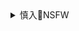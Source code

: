 <details><summary>慎入🔞NSFW</summary>

Not Safe For Work
![](https://upload.wikimedia.org/wikipedia/commons/thumb/d/d3/Biohazard_Symbol_Specification.png/210px-Biohazard_Symbol_Specification.png)

<details><summary><b>风险自理Use At Your Own Risk🈲</summary>

しゃしゃき
`EUhaaLRU8AASOO_ (1806×2808)`<br>
![](https://pbs.twimg.com/media/EUhaaLRU8AASOO_?format=jpg&name=orig)

`EUhafdpU0AUiFu2 (1806×2550)`<br>
![](https://pbs.twimg.com/media/EUhafdpU0AUiFu2?format=jpg&name=orig)

あげたま@5日目南サ-20a
`ETUIc5eUYAUhS3I (1766×3073)`<br>
![](https://pbs.twimg.com/media/ETUIc5eUYAUhS3I?format=jpg&name=orig)

`ETUIrfMUwAA7RY2 (1764×2308)`<br>
![](https://pbs.twimg.com/media/ETUIrfMUwAA7RY2?format=jpg&name=orig)

`EUg4E8CU8AItiXq (1795×3165)`<br>
![](https://pbs.twimg.com/media/EUg4E8CU8AItiXq?format=jpg&name=orig)

ティナ
`EUfz72pVAAMnKhn (640×388)`<br>
![](https://pbs.twimg.com/media/EUfz72pVAAMnKhn?format=png&name=orig)

`EUfz72wUYAAIN1h (640×388)`<br>
![](https://pbs.twimg.com/media/EUfz72wUYAAIN1h?format=png&name=orig)

`EUfz723VAAEMw7h (640×388)`<br>
![](https://pbs.twimg.com/media/EUfz723VAAEMw7h?format=png&name=orig)

`EUfz720UUAAOV1O (640×388)`<br>
![](https://pbs.twimg.com/media/EUfz720UUAAOV1O?format=png&name=orig)

加瀬大輝＠４日目西み-22a
`EUcUCo3VAAEsOJ_ (800×1122)`<br>
![](https://pbs.twimg.com/media/EUcUCo3VAAEsOJ_?format=jpg&name=orig)

`EUcUCo-UEAE6KnA (800×1122)`<br>
![](https://pbs.twimg.com/media/EUcUCo-UEAE6KnA?format=jpg&name=orig)

### 赤霄Vesper
@NRf6an32CH7hF8K
`ETXtJCIUEAEpbR7 (745×928)`<br>
![](https://pbs.twimg.com/media/ETXtJCIUEAEpbR7?format=jpg&name=orig)

`ETXtK0gUYAEZUlV (748×929)`<br>
![](https://pbs.twimg.com/media/ETXtK0gUYAEZUlV?format=jpg&name=orig)

`EUcisvhU0AIaxLp (2031×2952)`<br>
![](https://pbs.twimg.com/media/EUcisvhU0AIaxLp?format=jpg&name=orig)

𝗡𝗬𝗔𝗡𝗧𝗖𝗛𝗔 `*`slots filled*
`EUexjexX0AQsBcv (2039×2019)`<br>
![](https://pbs.twimg.com/media/EUexjexX0AQsBcv?format=jpg&name=orig)

`EUexjezX0AAbE6I (2039×2019)`<br>
![](https://pbs.twimg.com/media/EUexjezX0AAbE6I?format=jpg&name=orig)

柊裕一_『鷹峰さん』2巻1/22
`EUgbBJsUEAAuzmt (820×1704)`<br>
![](https://pbs.twimg.com/media/EUgbBJsUEAAuzmt?format=jpg&name=orig)

`ET8v1QdVAAACm5k (829×1574)`<br>
![](https://pbs.twimg.com/media/ET8v1QdVAAACm5k?format=jpg&name=orig)

はとほる☥＠Skeb稼働中
`EUfeV5QUMAAWv-t (960×1280)`<br>
![](https://pbs.twimg.com/media/EUfeV5QUMAAWv-t?format=jpg&name=orig)

コンノトヒロFANBOX
`EUew-knXgAIGkdq (948×1539)`<br>
![](https://pbs.twimg.com/media/EUew-knXgAIGkdq?format=jpg&name=orig)

伊織は心元気者
`EUemC7GWAAEJ8B5 (1799×3200)`<br>
![](https://pbs.twimg.com/media/EUemC7GWAAEJ8B5?format=jpg&name=orig)

`EUemDhlXgAEPfOp (1061×1500)`<br>
![](https://pbs.twimg.com/media/EUemDhlXgAEPfOp?format=jpg&name=orig)

Jujunaught
`EUfQpdrUMAAjXcw (1280×1035)`<br>
![](https://pbs.twimg.com/media/EUfQpdrUMAAjXcw?format=jpg&name=orig)

なぶぅ
`EUff312U4AAH6-H (1200×1600)`<br>
![](https://pbs.twimg.com/media/EUff312U4AAH6-H?format=jpg&name=orig)

`EUff37YU8AAliZ2 (1200×1600)`<br>
![](https://pbs.twimg.com/media/EUff37YU8AAliZ2?format=jpg&name=orig)

`EUff35YUwAEK3CU (1200×1600)`<br>
![](https://pbs.twimg.com/media/EUff35YUwAEK3CU?format=jpg&name=orig)

`EUff37cUMAAFKPx (1200×1600)`<br>
![](https://pbs.twimg.com/media/EUff37cUMAAFKPx?format=jpg&name=orig)

Stephanie Michelle - Big Tiddie Hentai Doll
`EUeoG-aXYAgNdsO (1640×2048)`<br>
![](https://pbs.twimg.com/media/EUeoG-aXYAgNdsO?format=jpg&name=orig)

ThiccMonster
`EUezoQzWoAAjLi2 (1404×2048)`<br>
![](https://pbs.twimg.com/media/EUezoQzWoAAjLi2?format=jpg&name=orig)

あいa.k.a鈴香音色@4/11~20新宿ニューアート
`EUfk5PdUMAAkh8l (1536×2048)`<br>
![](https://pbs.twimg.com/media/EUfk5PdUMAAkh8l?format=jpg&name=orig)

</details>
</details>
